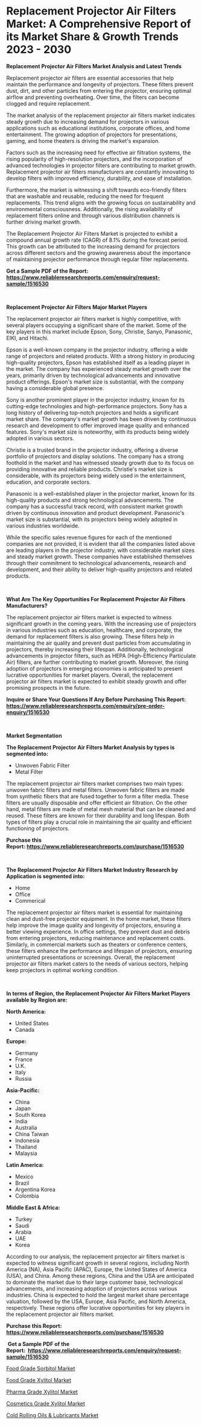 <p><h1>Replacement Projector Air Filters Market: A Comprehensive Report of its Market Share & Growth Trends 2023 - 2030</h1></p><p><strong>Replacement Projector Air Filters Market Analysis and Latest Trends</strong></p>
<p><p>Replacement projector air filters are essential accessories that help maintain the performance and longevity of projectors. These filters prevent dust, dirt, and other particles from entering the projector, ensuring optimal airflow and preventing overheating. Over time, the filters can become clogged and require replacement.</p><p>The market analysis of the replacement projector air filters market indicates steady growth due to increasing demand for projectors in various applications such as educational institutions, corporate offices, and home entertainment. The growing adoption of projectors for presentations, gaming, and home theaters is driving the market's expansion.</p><p>Factors such as the increasing need for effective air filtration systems, the rising popularity of high-resolution projectors, and the incorporation of advanced technologies in projector filters are contributing to market growth. Replacement projector air filters manufacturers are constantly innovating to develop filters with improved efficiency, durability, and ease of installation.</p><p>Furthermore, the market is witnessing a shift towards eco-friendly filters that are washable and reusable, reducing the need for frequent replacements. This trend aligns with the growing focus on sustainability and environmental consciousness. Additionally, the rising availability of replacement filters online and through various distribution channels is further driving market growth.</p><p>The Replacement Projector Air Filters Market is projected to exhibit a compound annual growth rate (CAGR) of 8.1% during the forecast period. This growth can be attributed to the increasing demand for projectors across different sectors and the growing awareness about the importance of maintaining projector performance through regular filter replacements.</p></p>
<p><strong>Get a Sample PDF of the Report:&nbsp; <a href="https://www.reliableresearchreports.com/enquiry/request-sample/1516530">https://www.reliableresearchreports.com/enquiry/request-sample/1516530</a></strong></p>
<p>&nbsp;</p>
<p><strong>Replacement Projector Air Filters Major Market Players</strong></p>
<p><p>The replacement projector air filters market is highly competitive, with several players occupying a significant share of the market. Some of the key players in this market include Epson, Sony, Christie, Sanyo, Panasonic, EIKI, and Hitachi. </p><p>Epson is a well-known company in the projector industry, offering a wide range of projectors and related products. With a strong history in producing high-quality projectors, Epson has established itself as a leading player in the market. The company has experienced steady market growth over the years, primarily driven by technological advancements and innovative product offerings. Epson's market size is substantial, with the company having a considerable global presence.</p><p>Sony is another prominent player in the projector industry, known for its cutting-edge technologies and high-performance projectors. Sony has a long history of delivering top-notch projectors and holds a significant market share. The company's market growth has been driven by continuous research and development to offer improved image quality and enhanced features. Sony's market size is noteworthy, with its products being widely adopted in various sectors.</p><p>Christie is a trusted brand in the projector industry, offering a diverse portfolio of projectors and display solutions. The company has a strong foothold in the market and has witnessed steady growth due to its focus on providing innovative and reliable products. Christie's market size is considerable, with its projectors being widely used in the entertainment, education, and corporate sectors.</p><p>Panasonic is a well-established player in the projector market, known for its high-quality products and strong technological advancements. The company has a successful track record, with consistent market growth driven by continuous innovation and product development. Panasonic's market size is substantial, with its projectors being widely adopted in various industries worldwide.</p><p>While the specific sales revenue figures for each of the mentioned companies are not provided, it is evident that all the companies listed above are leading players in the projector industry, with considerable market sizes and steady market growth. These companies have established themselves through their commitment to technological advancements, research and development, and their ability to deliver high-quality projectors and related products.</p></p>
<p>&nbsp;</p>
<p><strong>What Are The Key Opportunities For Replacement Projector Air Filters Manufacturers?</strong></p>
<p><p>The replacement projector air filters market is expected to witness significant growth in the coming years. With the increasing use of projectors in various industries such as education, healthcare, and corporate, the demand for replacement filters is also growing. These filters help in maintaining the air quality and prevent dust particles from accumulating in projectors, thereby increasing their lifespan. Additionally, technological advancements in projector filters, such as HEPA (High-Efficiency Particulate Air) filters, are further contributing to market growth. Moreover, the rising adoption of projectors in emerging economies is anticipated to present lucrative opportunities for market players. Overall, the replacement projector air filters market is expected to exhibit steady growth and offer promising prospects in the future.</p></p>
<p><strong>Inquire or Share Your Questions If Any Before Purchasing This Report: <a href="https://www.reliableresearchreports.com/enquiry/pre-order-enquiry/1516530">https://www.reliableresearchreports.com/enquiry/pre-order-enquiry/1516530</a></strong></p>
<p>&nbsp;</p>
<p><strong>Market Segmentation</strong></p>
<p><strong>The Replacement Projector Air Filters Market Analysis by types is segmented into:</strong></p>
<p><ul><li>Unwoven Fabric Filter</li><li>Metal Filter</li></ul></p>
<p><p>The replacement projector air filters market comprises two main types: unwoven fabric filters and metal filters. Unwoven fabric filters are made from synthetic fibers that are fused together to form a filter media. These filters are usually disposable and offer efficient air filtration. On the other hand, metal filters are made of metal mesh material that can be cleaned and reused. These filters are known for their durability and long lifespan. Both types of filters play a crucial role in maintaining the air quality and efficient functioning of projectors.</p></p>
<p><strong>Purchase this Report:&nbsp;<a href="https://www.reliableresearchreports.com/purchase/1516530">https://www.reliableresearchreports.com/purchase/1516530</a></strong></p>
<p>&nbsp;</p>
<p><strong>The Replacement Projector Air Filters Market Industry Research by Application is segmented into:</strong></p>
<p><ul><li>Home</li><li>Office</li><li>Commerical</li></ul></p>
<p><p>The replacement projector air filters market is essential for maintaining clean and dust-free projector equipment. In the home market, these filters help improve the image quality and longevity of projectors, ensuring a better viewing experience. In office settings, they prevent dust and debris from entering projectors, reducing maintenance and replacement costs. Similarly, in commercial markets such as theaters or conference centers, these filters enhance the performance and lifespan of projectors, ensuring uninterrupted presentations or screenings. Overall, the replacement projector air filters market caters to the needs of various sectors, helping keep projectors in optimal working condition.</p></p>
<p>&nbsp;</p>
<p><strong>In terms of Region, the Replacement Projector Air Filters Market Players available by Region are:</strong></p>
<p>
    <p> <strong> North America: </strong>
        <ul>
            <li>United States</li>
            <li>Canada</li>
        </ul>
        </p> 
    <p> <strong> Europe: </strong>
        <ul>
            <li>Germany</li>
            <li>France</li>
            <li>U.K.</li>
            <li>Italy</li>
            <li>Russia</li>
        </ul>
        </p> 
    <p> <strong> Asia-Pacific: </strong>
        <ul>
            <li>China</li>
            <li>Japan</li>
            <li>South Korea</li>
            <li>India</li>
            <li>Australia</li>
            <li>China Taiwan</li>
            <li>Indonesia</li>
            <li>Thailand</li>
            <li>Malaysia</li>
        </ul>
        </p> 
    <p> <strong> Latin America: </strong>
        <ul>
            <li>Mexico</li>
            <li>Brazil</li>
            <li>Argentina Korea</li>
            <li>Colombia</li>
        </ul>
        </p> 
    <p> <strong> Middle East & Africa: </strong>
        <ul>
            <li>Turkey</li>
            <li>Saudi</li>
            <li>Arabia</li>
            <li>UAE</li>
            <li>Korea</li>
        </ul>
    </p>
    </p>
<p><p>According to our analysis, the replacement projector air filters market is expected to witness significant growth in several regions, including North America (NA), Asia Pacific (APAC), Europe, the United States of America (USA), and China. Among these regions, China and the USA are anticipated to dominate the market due to their large customer base, technological advancements, and increasing adoption of projectors across various industries. China is expected to hold the largest market share percentage valuation, followed by the USA, Europe, Asia Pacific, and North America, respectively. These regions offer lucrative opportunities for key players in the replacement projector air filters market.</p></p>
<p><strong>Purchase this Report: <a href="https://www.reliableresearchreports.com/purchase/1516530">https://www.reliableresearchreports.com/purchase/1516530</a></strong></p>
<p>&nbsp;<strong>Get a Sample PDF of the Report:&nbsp;&nbsp;<a href="https://www.reliableresearchreports.com/enquiry/request-sample/1516530">https://www.reliableresearchreports.com/enquiry/request-sample/1516530</a></strong></p>
<p><strong></strong></p>
<p><p><a href="https://medium.com/@soledadroob625/food-grade-sorbitol-market-share-evolution-and-market-growth-trends-2023-2030-d8db7903d52a">Food Grade Sorbitol Market</a></p><p><a href="https://medium.com/@vallieemard78/decoding-food-grade-xylitol-market-metrics-market-share-trends-and-growth-patterns-9d6411b77d0c">Food Grade Xylitol Market</a></p><p><a href="https://medium.com/@elzaziemann1943/pharma-grade-xylitol-market-outlook-industry-overview-and-forecast-2023-to-2030-dd6e9d7ae66e">Pharma Grade Xylitol Market</a></p><p><a href="https://medium.com/@soledadhane827/cosmetics-grade-xylitol-market-size-reveals-the-best-marketing-channels-in-global-industry-39a0b384e33c">Cosmetics Grade Xylitol Market</a></p><p><a href="https://medium.com/@marcoshoppe2023/cold-rolling-oils-amp-lubricants-market-trends-and-market-analysis-forecasted-for-period-ae2a52f2222f">Cold Rolling Oils & Lubricants Market</a></p></p>